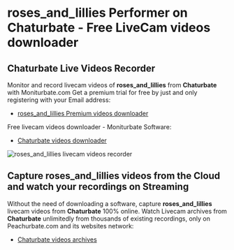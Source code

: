 # roses_and_lillies Performer on Chaturbate - Free LiveCam videos downloader

## Chaturbate Live Videos Recorder

Monitor and record livecam videos of **roses_and_lillies** from **Chaturbate** with Moniturbate.com
Get a premium trial for free by just and only registering with your Email address:
* [roses_and_lillies Premium videos downloader](https://moniturbate.com/request-demo-licence-key.html)

Free livecam videos downloader - Moniturbate Software:
* [Chaturbate videos downloader](https://moniturbate.com/moniturbate-download-software.html)

![roses_and_lillies livecam videos recorder](https://peachurnet.com/templates/moniturbate-software.png)


## Capture roses_and_lillies videos from the Cloud and watch your recordings on Streaming

Without the need of downloading a software, capture **roses_and_lillies** livecam videos from **Chaturbate** 100% online.
Watch Livecam archives from **Chaturbate** unlimitedly from thousands of existing recordings, only on Peachurbate.com and its websites network:
* [Chaturbate videos archives](https://peachurnet.com/)